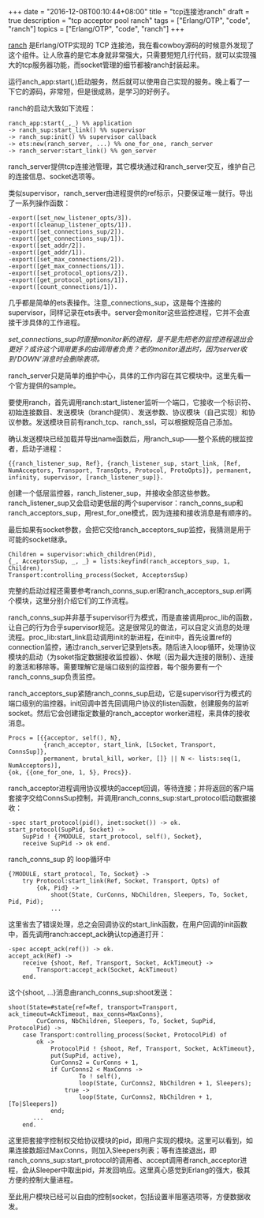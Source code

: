 +++
date = "2016-12-08T00:10:44+08:00"
title = "tcp连接池ranch"
draft = true
description = "tcp acceptor pool ranch"
tags = ["Erlang/OTP", "code", "ranch"]
topics = ["Erlang/OTP", "code", "ranch"]
+++


[ranch](https://github.com/ninenines/ranch) 是Erlang/OTP实现的 TCP 连接池，我在看cowboy源码的时候意外发现了这个组件。让人欣喜的是它本身就非常强大，只需要短短几行代码，就可以实现强大的tcp服务器功能，而socket管理的细节都被ranch封装起来。

运行anch_app:start(_,_)启动服务，然后就可以使用自己实现的服务。晚上看了一下它的源码，非常短，但是很成熟，是学习的好例子。

ranch的启动大致如下流程：

```
ranch_app:start(_,_) %% application
-> ranch_sup:start_link() %% supervisor 
-> ranch_sup:init() %% supervisor callback
-> ets:new(ranch_server, ...) %% one_for_one, ranch_server
-> ranch_server:start_link() %% gen_server
```

ranch_server提供tcp连接池管理，其它模块通过和ranch_server交互，维护自己的连接信息、socket选项等。

<!--more-->

类似supervisor，ranch_server由进程提供的ref标示，只要保证唯一就行。导出了一系列操作函数：

```
-export([set_new_listener_opts/3]).
-export([cleanup_listener_opts/1]).
-export([set_connections_sup/2]).
-export([get_connections_sup/1]).
-export([set_addr/2]).
-export([get_addr/1]).
-export([set_max_connections/2]).
-export([get_max_connections/1]).
-export([set_protocol_options/2]).
-export([get_protocol_options/1]).
-export([count_connections/1]).
```

几乎都是简单的ets表操作。注意_connections_sup，这是每个连接的supervisor，同样记录在ets表中。server会monitor这些监控进程，它并不会直接干涉具体的工作进程。

*set_connections_sup时直接monitor新的进程，是不是先把老的监控进程退出会更好？或许这个调用更多的由调用者负责？老的monitor退出时，因为server收到‘DOWN’消息时会删除表项。*

ranch_server只是简单的维护中心，具体的工作内容在其它模块中。这里先看一个官方提供的sample。

要使用ranch，首先调用ranch:start_listener监听一个端口，它接收一个标识符、初始连接数目、发送模块（branch提供）、发送参数、协议模块（自己实现）和协议参数。发送模块目前有ranch_tcp、ranch_ssl，可以根据规范自己添加。

确认发送模块已经加载并导出name函数后，用ranch_sup——整个系统的根监控者，启动子进程：

```
{{ranch_listener_sup, Ref}, {ranch_listener_sup, start_link, [Ref, NumAcceptors, Transport, TransOpts, Protocol, ProtoOpts]}, permanent, infinity, supervisor, [ranch_listener_sup]}.
```

创建一个低层监控器，ranch_listener_sup，并接收全部这些参数。ranch_listener_sup又会启动更低层的两个supervisor：ranch_conns_sup和ranch_acceptors_sup，用rest_for_one模式，因为连接和接收消息是有顺序的。

最后如果有socket参数，会把它交给ranch_acceptors_sup监控，我猜测是用于可能的socket继承。

```
Children = supervisor:which_children(Pid),
{_, AcceptorsSup, _, _} = lists:keyfind(ranch_acceptors_sup, 1, Children),
Transport:controlling_process(Socket, AcceptorsSup)
```

完整的启动过程还需要参考ranch_conns_sup.erl和ranch_acceptors_sup.erl两个模块，这里分别介绍它们的工作流程。

ranch_conns_sup并非基于supervisor行为模式，而是直接调用proc_lib的函数，让自己的行为合乎supervisor规范。这是很常见的做法，可以自定义消息的处理流程。proc_lib:start_link启动调用init的新进程，在init中，首先设置ref的connection监控，通过ranch_server记录到ets表。随后进入loop循环，处理协议模块的启动（为soket指定数据接收监控器）、休眠（因为最大连接的限制）、连接的激活和移除等。需要理解它是端口级别的监控器，每个服务要有一个ranch_conns_sup负责监控。

ranch_acceptors_sup紧随ranch_conns_sup启动，它是supervisor行为模式的端口级别的监控器。init回调中首先回调用户协议的listen函数，创建服务的监听socket。然后它会创建指定数量的ranch_acceptor worker进程，来具体的接收消息。

```
Procs = [{{acceptor, self(), N}, 
          {ranch_acceptor, start_link, [LSocket, Transport, ConnsSup]}, 
          permanent, brutal_kill, worker, []} || N <- lists:seq(1, NumAcceptors)],
{ok, {{one_for_one, 1, 5}, Procs}}.
```

ranch_acceptor进程调用协议模块的accept回调，等待连接；并将返回的客户端套接字交给ConnsSup控制，并调用ranch_conns_sup:start_protocol启动数据接收：

```
-spec start_protocol(pid(), inet:socket()) -> ok.
start_protocol(SupPid, Socket) ->
	SupPid ! {?MODULE, start_protocol, self(), Socket},
	receive SupPid -> ok end.
```

ranch_conns_sup 的 loop循环中

```
{?MODULE, start_protocol, To, Socket} ->
	try Protocol:start_link(Ref, Socket, Transport, Opts) of
		{ok, Pid} ->
			shoot(State, CurConns, NbChildren, Sleepers, To, Socket, Pid, Pid);
			...
```

这里省去了错误处理，总之会回调协议的start_link函数，在用户回调的init函数中，首先调用ranch:accept_ack确认tcp通道打开：

```
-spec accept_ack(ref()) -> ok.
accept_ack(Ref) ->
	receive {shoot, Ref, Transport, Socket, AckTimeout} ->
		Transport:accept_ack(Socket, AckTimeout)
	end.
```

这个{shoot, ...}消息由ranch_conns_sup:shoot发送：

```
shoot(State=#state{ref=Ref, transport=Transport, ack_timeout=AckTimeout, max_conns=MaxConns},
		CurConns, NbChildren, Sleepers, To, Socket, SupPid, ProtocolPid) ->
	case Transport:controlling_process(Socket, ProtocolPid) of
		ok ->
			ProtocolPid ! {shoot, Ref, Transport, Socket, AckTimeout},
			put(SupPid, active),
			CurConns2 = CurConns + 1,
			if CurConns2 < MaxConns ->
					To ! self(),
					loop(State, CurConns2, NbChildren + 1, Sleepers);
				true ->
					loop(State, CurConns2, NbChildren + 1, [To|Sleepers])
			end;
       ...
	end.
```

这里把套接字控制权交给协议模块的pid，即用户实现的模块。这里可以看到，如果连接数超过MaxConns，则加入Sleepers列表；等有连接退出，即ranch_conns_sup:start_protocol的调用者、accept调用者ranch_acceptor进程，会从Sleeper中取出pid，并发回响应。这里真心感觉到Erlang的强大，极其方便的控制大量进程。

至此用户模块已经可以自由的控制socket，包括设置半阻塞选项等，方便数据收发。